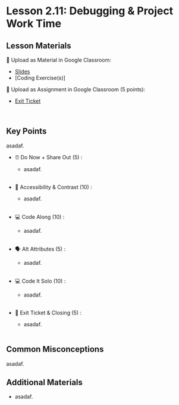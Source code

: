 # Lesson 2.11: Debugging & Project Work Time

## Lesson Materials

📖 Upload as Material in Google Classroom:
- [Slides](https://docs.google.com/presentation/d/1Gy8noIYmodqWQh3bGRiOsDjutwHJz-1Pm5k-ByDE85k/edit?usp=sharing)
- [Coding Exercise(s)]

📝 Upload as Assignment in Google Classroom (5 points):
- [Exit Ticket](https://forms.gle/ZBWXZkVS7LjH6usu5)

<br>

## Key Points
asadaf.


- ⏰ Do Now + Share Out (5) : 
    -  asadaf. <br><br>

- 🌈 Accessibility & Contrast (10) : 
    - asadaf.<br><br>

- 💻 Code Along (10) :
    - asadaf.<br><br>

- 🗣️ Alt Attributes (5) : 
    - asadaf. <br><br>

- 💻 Code It Solo (10) : 
    - asadaf. <br><br>

- 👋 Exit Ticket & Closing (5) : 
    - asadaf. <br><br>


## Common Misconceptions
asadaf.


## Additional Materials
- asadaf.
